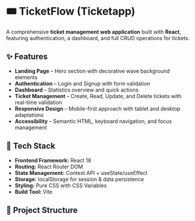 # 🎟️ TicketFlow (Ticketapp)

A comprehensive **ticket management web application** built with **React**, featuring authentication, a dashboard, and full CRUD operations for tickets.

## ✨ Features

- **Landing Page** – Hero section with decorative wave background elements
- **Authentication** – Login and Signup with form validation
- **Dashboard** – Statistics overview and quick actions
- **Ticket Management** – Create, Read, Update, and Delete tickets with real-time validation
- **Responsive Design** – Mobile-first approach with tablet and desktop adaptations
- **Accessibility** – Semantic HTML, keyboard navigation, and focus management

## 🧰 Tech Stack

- **Frontend Framework:** React 18
- **Routing:** React Router DOM
- **State Management:** Context API + useState/useEffect
- **Storage:** localStorage for session & data persistence
- **Styling:** Pure CSS with CSS Variables
- **Build Tool:** Vite

## 📂 Project Structure
